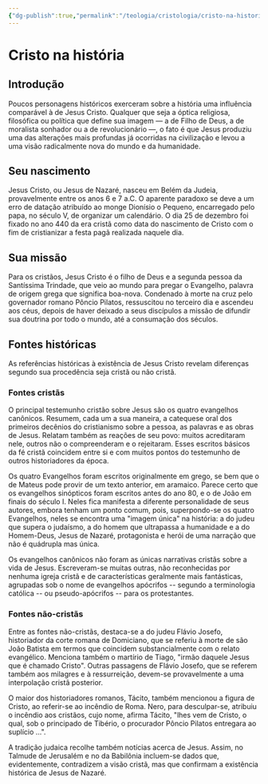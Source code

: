 ```yaml
---
{"dg-publish":true,"permalink":"/teologia/cristologia/cristo-na-historia/","title":"Cristo na história","metatags":{"description":"Jesus produziu uma das alterações mais profundas já ocorridas na civilização"},"tags":["Teologia","Cristologia"],"noteIcon":"1","updated":"2025-02-04T20:27:38.607-03:00"}
---
```


# Cristo na história

## Introdução

Poucos personagens históricos exerceram sobre a história uma influência comparável à de Jesus Cristo. Qualquer que seja a óptica religiosa, filosófica ou política que define sua imagem — a de Filho de Deus, a de moralista sonhador ou a de revolucionário —, o fato é que Jesus produziu uma das alterações mais profundas já ocorridas na civilização e levou a uma visão radicalmente nova do mundo e da humanidade.

## Seu nascimento

Jesus Cristo, ou Jesus de Nazaré, nasceu em Belém da Judeia, provavelmente entre os anos 6 e 7 a.C. O aparente paradoxo se deve a um erro de datação atribuído ao monge Dionísio o Pequeno, encarregado pelo papa, no século V, de organizar um calendário. O dia 25 de dezembro foi fixado no ano 440 da era cristã como data do nascimento de Cristo com o fim de cristianizar a festa pagã realizada naquele dia.

## Sua missão

Para os cristãos, Jesus Cristo é o filho de Deus e a segunda pessoa da Santíssima Trindade, que veio ao mundo para pregar o Evangelho, palavra de origem grega que significa boa-nova. Condenado à morte na cruz pelo governador romano Pôncio Pilatos, ressuscitou no terceiro dia e ascendeu aos céus, depois de haver deixado a seus discípulos a missão de difundir sua doutrina por todo o mundo, até a consumação dos séculos.

## Fontes históricas

As referências históricas à existência de Jesus Cristo revelam diferenças segundo sua procedência seja cristã ou não cristã.

### Fontes cristãs

O principal testemunho cristão sobre Jesus são os quatro evangelhos canônicos. Resumem, cada um a sua maneira, a catequese oral dos primeiros decênios do cristianismo sobre a pessoa, as palavras e as obras de Jesus. Relatam também as reações de seu povo: muitos acreditaram nele, outros não o compreenderam e o rejeitaram. Esses escritos básicos da fé cristã coincidem entre si e com muitos pontos do testemunho de outros historiadores da época.

Os quatro Evangelhos foram escritos originalmente em grego, se bem que o de Mateus pode provir de um texto anterior, em aramaico. Parece certo que os evangelhos sinópticos foram escritos antes do ano 80, e o de João em finais do século I. Neles fica manifesta a diferente personalidade de seus autores, embora tenham um ponto comum, pois, superpondo-se os quatro Evangelhos, neles se encontra uma "imagem única" na história: a do judeu que supera o judaísmo, a do homem que ultrapassa a humanidade e a do Homem-Deus, Jesus de Nazaré, protagonista e herói de uma narração que não é quádrupla mas única.

Os evangelhos canônicos não foram as únicas narrativas cristãs sobre a vida de Jesus. Escreveram-se muitas outras, não reconhecidas por nenhuma igreja cristã e de características geralmente mais fantásticas, agrupadas sob o nome de evangelhos apócrifos -- segundo a terminologia católica -- ou pseudo-apócrifos -- para os protestantes.

### Fontes não-cristãs

Entre as fontes não-cristãs, destaca-se a do judeu Flávio Josefo, historiador da corte romana de Domiciano, que se referiu à morte de são João Batista em termos que coincidem substancialmente com o relato evangélico. Menciona também o martírio de Tiago, "irmão daquele Jesus que é chamado Cristo". Outras passagens de Flávio Josefo, que se referem também aos milagres e à ressurreição, devem-se provavelmente a uma interpolação cristã posterior.

O maior dos historiadores romanos, Tácito, também mencionou a figura de Cristo, ao referir-se ao incêndio de Roma. Nero, para desculpar-se, atribuiu o incêndio aos cristãos, cujo nome, afirma Tácito, "lhes vem de Cristo, o qual, sob o principado de Tibério, o procurador Pôncio Pilatos entregara ao suplício ...".

A tradição judaica recolhe também notícias acerca de Jesus. Assim, no Talmude de Jerusalém e no da Babilônia incluem-se dados que, evidentemente, contradizem a visão cristã, mas que confirmam a existência histórica de Jesus de Nazaré.
